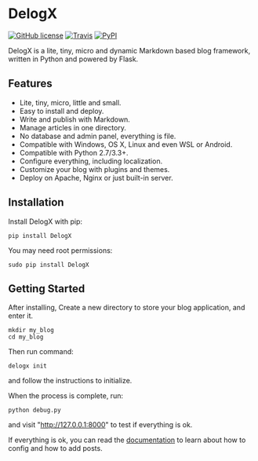 # DelogX

[![GitHub license](https://img.shields.io/badge/license-Apache%202-blue.svg?style=flat-square)](https://raw.githubusercontent.com/deluxghost/DelogX/master/LICENSE)
[![Travis](https://img.shields.io/travis/deluxghost/DelogX.svg?style=flat-square)](https://travis-ci.org/deluxghost/DelogX/)
[![PyPI](https://img.shields.io/pypi/v/DelogX.svg?style=flat-square)](https://pypi.python.org/pypi/DelogX)

DelogX is a lite, tiny, micro and dynamic Markdown based blog framework, written in Python and powered by Flask.

## Features

* Lite, tiny, micro, little and small.
* Easy to install and deploy.
* Write and publish with Markdown.
* Manage articles in one directory.
* No database and admin panel, everything is file.
* Compatible with Windows, OS X, Linux and even WSL or Android.
* Compatible with Python 2.7/3.3+.
* Configure everything, including localization.
* Customize your blog with plugins and themes.
* Deploy on Apache, Nginx or just built-in server.

## Installation

Install DelogX with pip:

```shell
pip install DelogX
```

You may need root permissions:

```shell
sudo pip install DelogX
```

## Getting Started

After installing, Create a new directory to store your blog application, and enter it.

```shell
mkdir my_blog
cd my_blog
```

Then run command:

```shell
delogx init
```

and follow the instructions to initialize.

When the process is complete, run:

```shell
python debug.py
```

and visit "http://127.0.0.1:8000" to test if everything is ok.

If everything is ok, you can read the [documentation] to learn about how to config and how to add posts.

[documentation]: https://github.com/deluxghost/DelogX/wiki
